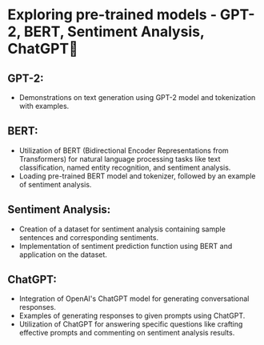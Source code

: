 # Exploring pre-trained models - GPT-2, BERT, Sentiment Analysis, ChatGPT🤖

## GPT-2:

- Demonstrations on text generation using GPT-2 model and tokenization with examples.

## BERT:

- Utilization of BERT (Bidirectional Encoder Representations from Transformers) for natural language processing tasks like text classification, named entity recognition, and sentiment analysis.
- Loading pre-trained BERT model and tokenizer, followed by an example of sentiment analysis.

## Sentiment Analysis:

- Creation of a dataset for sentiment analysis containing sample sentences and corresponding sentiments.
- Implementation of sentiment prediction function using BERT and application on the dataset.

## ChatGPT:

- Integration of OpenAI's ChatGPT model for generating conversational responses.
- Examples of generating responses to given prompts using ChatGPT.
- Utilization of ChatGPT for answering specific questions like crafting effective prompts and commenting on sentiment analysis results.

